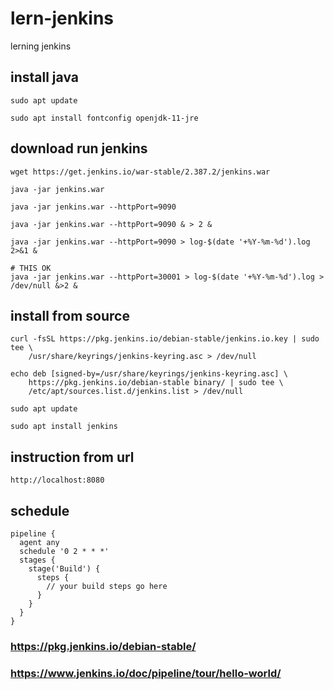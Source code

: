# lern-jenkins
lerning jenkins

## install java

````
sudo apt update

sudo apt install fontconfig openjdk-11-jre
````

## download run jenkins

````
wget https://get.jenkins.io/war-stable/2.387.2/jenkins.war

java -jar jenkins.war

java -jar jenkins.war --httpPort=9090

java -jar jenkins.war --httpPort=9090 & > 2 &

java -jar jenkins.war --httpPort=9090 > log-$(date '+%Y-%m-%d').log 2>&1 &

# THIS OK
java -jar jenkins.war --httpPort=30001 > log-$(date '+%Y-%m-%d').log > /dev/null &>2 &
````

## install from source

````
curl -fsSL https://pkg.jenkins.io/debian-stable/jenkins.io.key | sudo tee \
    /usr/share/keyrings/jenkins-keyring.asc > /dev/null

echo deb [signed-by=/usr/share/keyrings/jenkins-keyring.asc] \
    https://pkg.jenkins.io/debian-stable binary/ | sudo tee \
    /etc/apt/sources.list.d/jenkins.list > /dev/null

sudo apt update

sudo apt install jenkins
````

## instruction from url

````
http://localhost:8080
````

## schedule

````
pipeline {
  agent any
  schedule '0 2 * * *'
  stages {
    stage('Build') {
      steps {
        // your build steps go here
      }
    }
  }
}
````



### https://pkg.jenkins.io/debian-stable/

### https://www.jenkins.io/doc/pipeline/tour/hello-world/
